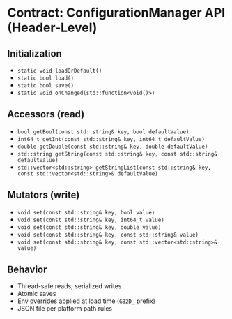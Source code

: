 # Contract: ConfigurationManager API (Header-Level)

## Initialization
- `static void loadOrDefault()`
- `static bool load()`
- `static bool save()`
- `static void onChanged(std::function<void()>)`

## Accessors (read)
- `bool getBool(const std::string& key, bool defaultValue)`
- `int64_t getInt(const std::string& key, int64_t defaultValue)`
- `double getDouble(const std::string& key, double defaultValue)`
- `std::string getString(const std::string& key, const std::string& defaultValue)`
- `std::vector<std::string> getStringList(const std::string& key, const std::vector<std::string>& defaultValue)`

## Mutators (write)
- `void set(const std::string& key, bool value)`
- `void set(const std::string& key, int64_t value)`
- `void set(const std::string& key, double value)`
- `void set(const std::string& key, const std::string& value)`
- `void set(const std::string& key, const std::vector<std::string>& value)`

## Behavior
- Thread-safe reads; serialized writes
- Atomic saves
- Env overrides applied at load time (`GB2D_` prefix)
- JSON file per platform path rules
